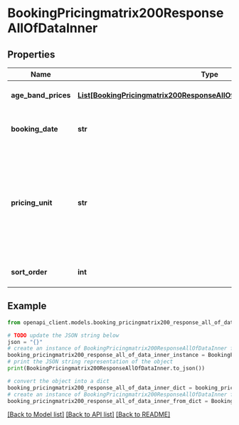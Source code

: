 # BookingPricingmatrix200ResponseAllOfDataInner


## Properties

Name | Type | Description | Notes
------------ | ------------- | ------------- | -------------
**age_band_prices** | [**List[BookingPricingmatrix200ResponseAllOfDataInnerAgeBandPricesInner]**](BookingPricingmatrix200ResponseAllOfDataInnerAgeBandPricesInner.md) | **array** of age band pricing objects | [optional] 
**booking_date** | **str** | **date** for which to retrieve pricing information | [optional] 
**pricing_unit** | **str** | **unit** in which pricing is calculated (currently, only &#39;per person&#39; is supported) - see [Understanding the pricingUnit field](#section/Using-the-API/Understanding-the-pricingUnit-field) for more information  | [optional] 
**sort_order** | **int** | **sort order** for *this* response object | [optional] 

## Example

```python
from openapi_client.models.booking_pricingmatrix200_response_all_of_data_inner import BookingPricingmatrix200ResponseAllOfDataInner

# TODO update the JSON string below
json = "{}"
# create an instance of BookingPricingmatrix200ResponseAllOfDataInner from a JSON string
booking_pricingmatrix200_response_all_of_data_inner_instance = BookingPricingmatrix200ResponseAllOfDataInner.from_json(json)
# print the JSON string representation of the object
print(BookingPricingmatrix200ResponseAllOfDataInner.to_json())

# convert the object into a dict
booking_pricingmatrix200_response_all_of_data_inner_dict = booking_pricingmatrix200_response_all_of_data_inner_instance.to_dict()
# create an instance of BookingPricingmatrix200ResponseAllOfDataInner from a dict
booking_pricingmatrix200_response_all_of_data_inner_from_dict = BookingPricingmatrix200ResponseAllOfDataInner.from_dict(booking_pricingmatrix200_response_all_of_data_inner_dict)
```
[[Back to Model list]](../README.md#documentation-for-models) [[Back to API list]](../README.md#documentation-for-api-endpoints) [[Back to README]](../README.md)


